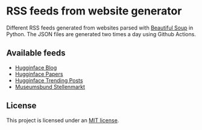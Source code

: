 # RSS feeds from website generator

Different RSS feeds generated from websites parsed with [Beautiful Soup](https://www.crummy.com/software/BeautifulSoup/) in Python. The JSON files are generated two times a day using Github Actions.

## Available feeds

- [Hugginface Blog](https://raw.githubusercontent.com/MichaelMarkert/rss/refs/heads/main/hf_blog.json)
- [Hugginface Papers](https://raw.githubusercontent.com/MichaelMarkert/rss/refs/heads/main/hf_papers.json)
- [Hugginface Trending Posts](https://raw.githubusercontent.com/MichaelMarkert/rss/refs/heads/main/hf_posts.json)
- [Museumsbund Stellenmarkt](https://raw.githubusercontent.com/MichaelMarkert/rss/refs/heads/main/mb_jobs.json)

## License

This project is licensed under an [MIT license](LICENSE).
